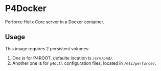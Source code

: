 # P4Docker
Perforce Helix Core server in a Docker container.  

## Usage
This image requires 2 persistent volumes:  
1. One is for P4ROOT, defaulte location is ```/srv/p4d/```.   
2. Another one is for ```p4dctl``` configuration files, located in ```/etc/perforce/```.   
